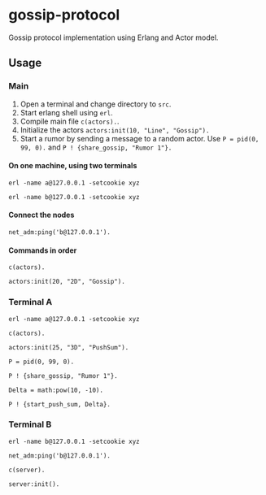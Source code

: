 # gossip-protocol
Gossip protocol implementation using Erlang and Actor model.

## Usage
### Main
1. Open a terminal and change directory to `src`.
2. Start erlang shell using `erl`.
3. Compile main file `c(actors).`.
4. Initialize the actors `actors:init(10, "Line", "Gossip").`
5. Start a rumor by sending a message to a random actor. Use `P = pid(0, 99, 0).` and `P ! {share_gossip, "Rumor 1"}.`

#### On one machine, using two terminals
`erl -name a@127.0.0.1 -setcookie xyz`

`erl -name b@127.0.0.1 -setcookie xyz`

#### Connect the nodes
`net_adm:ping('b@127.0.0.1').`

#### Commands in order
`c(actors).`

`actors:init(20, "2D", "Gossip").`

### Terminal A
`erl -name a@127.0.0.1 -setcookie xyz`

`c(actors).`

`actors:init(25, "3D", "PushSum").`

`P = pid(0, 99, 0).`

`P ! {share_gossip, "Rumor 1"}.`

`Delta = math:pow(10, -10).`

`P ! {start_push_sum, Delta}.`

### Terminal B
`erl -name b@127.0.0.1 -setcookie xyz`

`net_adm:ping('b@127.0.0.1').`

`c(server).`

`server:init().`


